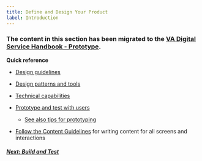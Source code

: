 ```yaml
---
title: Define and Design Your Product
label: Introduction
---
```


### The content in this section has been migrated to the <a title="go to Alpha" href="https://department-of-veterans-affairs.github.io/va-digital-service-handbook/delivery/prototype/index.html" target="_blank">VA Digital Service Handbook - Prototype</a>.

**Quick reference**

* <a title="go to Design Guide" href="https://department-of-veterans-affairs.github.io/va-digital-service-handbook/resources/more/design" target="_blank">Design guidelines</a>

* <a title="go to design patterns and tools" href="https://department-of-veterans-affairs.github.io/va-digital-service-handbook/resources/design#design-tools" target="_blank">Design patterns and tools</a>

* <a title="go to technical discovery" href="https://department-of-veterans-affairs.github.io/va-digital-service-handbook/resources/more/technical-discovery" target="_blank">Technical capabilities</a>

* <a title="go to Design Sprints" href="https://department-of-veterans-affairs.github.io/va-digital-service-handbook/delivery/prototype/activities#activities" target="_blank">Prototype and test with users</a>

  * <a title="go to prototyping" href="https://department-of-veterans-affairs.github.io/va-digital-service-handbook/resources/more/prototyping-tips" target="_blank">See also tips for prototyping</a>

* <a title="go to Content Guidelines" href="https://github.com/department-of-veterans-affairs/vets.gov-content-style-guide" target="_blank">Follow the Content Guidelines</a> for writing content for all screens and interactions


<!-- Next Button -->
<a href='../building-and-testing/building-and-testing-intro'><div class="next-button"><h5 class="next-text">Next: Build and Test</h5></div></a>
